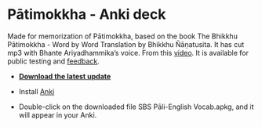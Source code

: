 # Pātimokkha - Anki deck

Made for memorization of Pātimokkha, based on the book The Bhikkhu Pātimokkha - Word by Word Translation by Bhikkhu Ñāṇatusita. It has cut mp3 with Bhante Ariyadhammika’s voice. From this [video](https://youtu.be/M7mKBHOD-Zg). It is available for public testing and [feedback](https://docs.google.com/forms/d/e/1FAIpQLSeA7LgF9KnCGWw1_HysqKpgD4eg4Hjo3ZFG7GcL53nsIETDCw/viewform).

- **[Download the latest update](https://github.com/sasanarakkha/study-tools/releases/latest/download/patimokkha-learning.apkg)**

- Install [Anki](https://apps.ankiweb.net/)

- Double-click on the downloaded file SBS Pāli-English Vocab.apkg, and it will appear in your Anki.